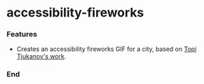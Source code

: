 # accessibility-fireworks

### Features

- Creates an accessibility fireworks GIF for a city, based on [Topi Tjukanov's work](https://tjukanov.org/accessibility-fireworks "Topi Tjukanov's work").

### End
